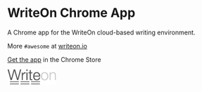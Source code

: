 # WriteOn Chrome App
A Chrome app for the WriteOn cloud-based writing environment.

More `#awesome` at [writeon.io](http://writeon.io)

[Get the app](https://chrome.google.com/webstore/detail/writone/some-id-here-when-we-get-it-submitted) in the Chrome Store

![WriteOn](logo.png) 